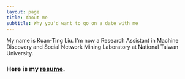 ```yaml
---
layout: page
title: About me
subtitle: Why you'd want to go on a date with me
---
```


My name is Kuan-Ting Liu. I'm now a Research Assistant in Machine Discovery and Social Network Mining Laboratory at National Taiwan University.

### Here is my [resume]({{https://github.com/tim02468.github.io}}cv.pdf).
